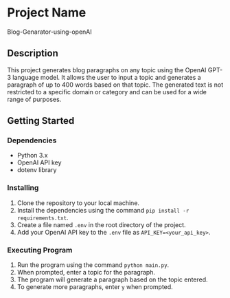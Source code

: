# Project Name

Blog-Genarator-using-openAI

## Description

This project generates blog paragraphs on any topic using the OpenAI GPT-3 language model. It allows the user to input a topic and generates a paragraph of up to 400 words based on that topic. The generated text is not restricted to a specific domain or category and can be used for a wide range of purposes.

## Getting Started

### Dependencies

* Python 3.x
* OpenAI API key
* dotenv library

### Installing

1. Clone the repository to your local machine.
2. Install the dependencies using the command `pip install -r requirements.txt`.
3. Create a file named `.env` in the root directory of the project.
4. Add your OpenAI API key to the `.env` file as `API_KEY=<your_api_key>`.

### Executing Program

1. Run the program using the command `python main.py`.
2. When prompted, enter a topic for the paragraph.
3. The program will generate a paragraph based on the topic entered.
4. To generate more paragraphs, enter `y` when prompted.
